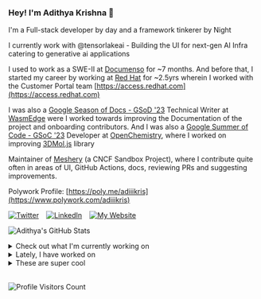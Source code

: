 ### Hey! I'm Adithya Krishna 👋
I'm a Full-stack developer by day and a framework tinkerer by Night

I currently work with @tensorlakeai - Building the UI for next-gen AI Infra catering to generative ai applications
  
I used to work as a SWE-II at [Documenso](https://documenso.com) for ~7 months. And before that, I started my career by working at [Red Hat](https://redhat.com) for ~2.5yrs wherein I worked with the Customer Portal team [https://access.redhat.com](https://access.redhat.com)

I was also a [Google Season of Docs - GSoD '23](https://developers.google.com/season-of-docs) Technical Writer at [WasmEdge](https://github.com/WasmEdge) were I worked towards improving the Documentation of the project and onboarding contributors. And I was also a [Google Summer of Code - GSoC '23](https://summerofcode.withgoogle.com/) Developer at [OpenChemistry](https://openchemistry.org), where I worked on improving [3DMol.js](https://github.com/3dmol/3Dmol.js) library

Maintainer of [Meshery](https://github.com/meshery) (a CNCF Sandbox Project), where I contribute quite often in areas of UI, GitHub Actions, docs, reviewing PRs and suggesting improvements.

Polywork Profile: [https://poly.me/adiiikris](https://www.polywork.com/adiiikris)

[![Twitter](https://img.shields.io/badge/-@adii_kris-%231DA1F2?style=for-the-badge&logo=twitter&logoColor=ffffff)](https:/twitter.adikris.in) &ensp;
[![LinkedIn](https://img.shields.io/badge/-Adithya%20Krishna-%230A67C3?style=for-the-badge&logo=linkedin&logoColor=ffffff)](https://linkedin.adikris.in/) &ensp;
[![My Website](https://img.shields.io/badge/-My%20Website-%230A67C3?style=for-the-badge)](https://adikris.in/)



![Adithya's GitHub Stats](https://github-readme-stats.vercel.app/api?username=adithyaakrishna&show_icons=true&hide_border=true&title_color=fff&icon_color=79ff97&text_color=9f9f9f&bg_color=151515)


<details>
  <summary>Check out what I'm currently working on</summary>
  
  - [hexclanlabs/mitda](https://github.com/hexclanlabs/mitda) -  (1 week ago)
  - [adithyaakrishna/pi-chat](https://github.com/adithyaakrishna/pi-chat) - Clone of PiChat Using Sarvam and OpenAI API (1 week ago)
  - [BasedHardware/omi](https://github.com/BasedHardware/omi) - AI wearables. Put it on, speak, transcribe, automatically (1 week ago)
  - [tensorlakeai/tensorlake](https://github.com/tensorlakeai/tensorlake) - Tensorlake SDK (1 month ago)
  - [nyayanidhi/nyayanidhi-rag-ui](https://github.com/nyayanidhi/nyayanidhi-rag-ui) -  (1 month ago)
</details>

<details>
  <summary>Lately, I have worked on</summary>
  
  - [chore: fix loading issue](https://github.com/BasedHardware/omi/pull/2556) on [BasedHardware/omi](https://github.com/BasedHardware/omi) (1 week ago)
  - [chore: fix scroll animation](https://github.com/BasedHardware/omi/pull/2555) on [BasedHardware/omi](https://github.com/BasedHardware/omi) (1 week ago)
</details>

<details>
  <summary>These are super cool</summary>
  
  - [OpenCut-app/OpenCut](https://github.com/OpenCut-app/OpenCut) - The open-source CapCut alternative (3 days ago)
  - [sam-goodwin/alchemy](https://github.com/sam-goodwin/alchemy) - Orchestrate the Cloud with pure TypeScript (3 days ago)
  - [better-auth/better-auth](https://github.com/better-auth/better-auth) - The most comprehensive authentication framework for TypeScript (3 days ago)
  - [lumina-ai-inc/chunkr](https://github.com/lumina-ai-inc/chunkr) - Vision infrastructure to turn complex documents into RAG/LLM-ready data (4 days ago)
  - [fal-ai/fal-js](https://github.com/fal-ai/fal-js) - The JavaScript client and utilities to fal-serverless with built-in TypeScript definitions (1 week ago)
</details>

<br> 

![Profile Visitors Count](https://profile-counter.glitch.me/adithyaakrishna/count.svg)
